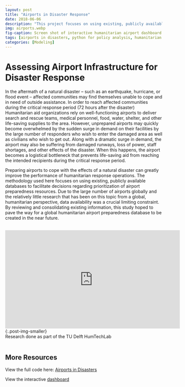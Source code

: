 ```yaml
---
layout: post
title: "Airports in Disaster Response"
date: 2018-06-06
description: "This project focuses on using existing, publicly available databases to facilitate decisions regarding prioritization of airport preparedness resources."
img: airports.webp
fig-caption: Screen shot of interactive humanitarian airport dashboard
tags: [airports in disasters, python for policy analysis, humanitarian aid, disaster response plotly]
categories: [Modeling]
---
```


# Assessing Airport Infrastructure for Disaster Response
In the aftermath of a natural disaster – such as an earthquake, hurricane, or flood event – affected communities may find themselves unable to cope and in need of outside assistance. In order to reach affected communities during the critical response period (72 hours after the disaster) Humanitarian aid organizations rely on well-functioning airports to deliver search and rescue teams, medical personnel, food, water, shelter, and other life-saving supplies to the area. However, unprepared airports may quickly become overwhelmed by the sudden surge in demand on their facilities by the large number of responders who wish to enter the damaged area as well as civilians who wish to get out. Along with a dramatic surge in demand, the airport may also be suffering from damaged runways, loss of power, staff shortages, and other effects of the disaster. When this happens, the airport becomes a logistical bottleneck that prevents life-saving aid from reaching the intended recipients during the critical response period.

Preparing airports to cope with the effects of a natural disaster can greatly improve the performance of humanitarian response operations. The methodology used here focuses on using existing, publicly available databases to facilitate decisions regarding prioritization of airport preparedness resources. Due to the large number of airports globally and the relatively little research that has been on this topic from a global, humanitarian perspective, data availability was a crucial limiting constraint. By reviewing and consolidating existing information, this study hoped to pave the way for a global humanitarian airport preparedness database to be created in the near future.

<br>

<iframe width="560" height="315" src="https://www.youtube.com/embed/6TTo-QubxJ8" frameborder="0"  allow="accelerometer; autoplay; encrypted-media; gyroscope; picture-in-picture" allowfullscreen alt="humanitarian data science"></iframe>{:.post-img-smaller}
<div class ="post-img-caption">
Research done as part of the TU Delft HumTechLab
</div>

<br>

## More Resources
View the full code here: [Airports in Disasters](https://github.com/shannongross/Airports)

View the interactive [dashboard](https://plot.ly/~SMGross/63/)
